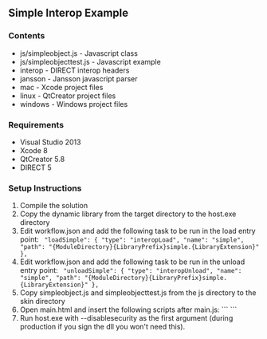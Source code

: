 ## Simple Interop Example

### Contents 

* js/simpleobject.js - Javascript class
* js/simpleobjecttest.js - Javascript example
* interop - DIRECT interop headers
* jansson - Jansson javascript parser
* mac - Xcode project files
* linux - QtCreator project files
* windows - Windows project files

### Requirements

* Visual Studio 2013
* Xcode 8
* QtCreator 5.8
* DIRECT 5

### Setup Instructions

1. Compile the solution
2. Copy the dynamic library from the target directory to the host.exe directory
3. Edit workflow.json and add the following task to be run in the load entry point: ```
    "loadSimple": {
        "type": "interopLoad",
        "name": "simple",
        "path": "{ModuleDirectory}{LibraryPrefix}simple.{LibraryExtension}"
    },```
4. Edit workflow.json and add the following task to be run in the unload entry point: ```
    "unloadSimple": {
        "type": "interopUnload",
        "name": "simple",
        "path": "{ModuleDirectory}{LibraryPrefix}simple.{LibraryExtension}"
    },```
5. Copy simpleobject.js and simpleobjecttest.js from the js directory to the skin directory
6. Open main.html and insert the following scripts after main.js: ```
    <script src="simpleobject.js" type="text/javascript"></script>
    <script src="simpleobjecttest.js" type="text/javascript"></script>```
7. Run host.exe with --disablesecurity as the first argument (during production if you sign the dll you won't need this).

